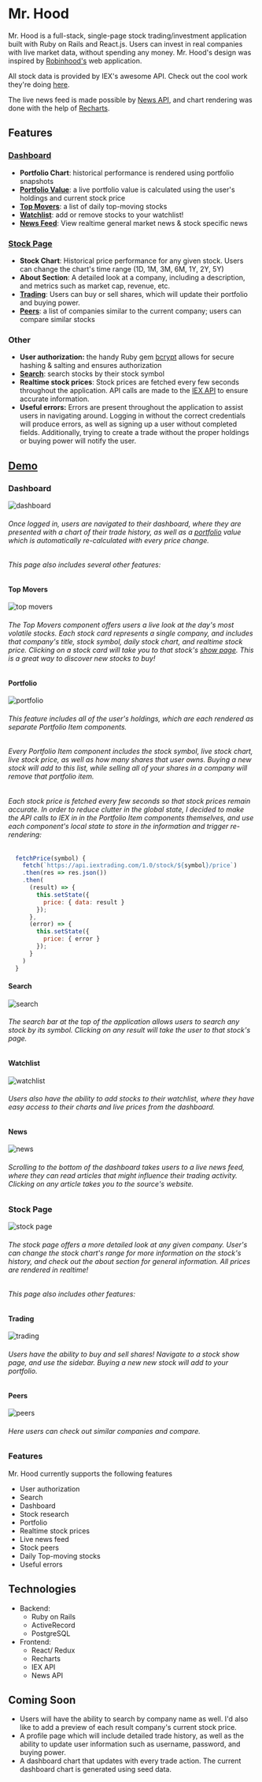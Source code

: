 # Mr. Hood

Mr. Hood is a full-stack, single-page stock trading/investment application built with Ruby on Rails and React.js. Users can invest in real companies with live market data, without spending any money. Mr. Hood's design was inspired by [Robinhood's](https://www.robinhood.com/) web application.

All stock data is provided by IEX's awesome API. Check out the cool work they're doing [here](https://iextrading.com/developer/).

The live news feed is made possible by [News API](https://newsapi.org/), and chart rendering was done with the help of [Recharts](http://recharts.org/en-US/).

## Features

### [Dashboard](#dashboard)
- **Portfolio Chart**: historical performance is rendered using portfolio snapshots
- **[Portfolio Value](#portfolio)**: a live portfolio value is calculated using the user's holdings and current stock price
- **[Top Movers]()**: a list of daily top-moving stocks
- **[Watchlist]()**: add or remove stocks to your watchlist!
- **[News Feed]()**: View realtime general market news & stock specific news


### [Stock Page](#stock-page)

- **Stock Chart**: Historical price performance for any given stock. Users can change the chart's time range (1D, 1M, 3M, 6M, 1Y, 2Y, 5Y)
- **About Section**: A detailed look at a company, including a description, and metrics such as market cap, revenue, etc.
- **[Trading](#trading)**: Users can buy or sell shares, which will update their portfolio and buying power.
- **[Peers](#peers)**: a list of companies similar to the current company; users can compare similar stocks

### Other
- **User authorization:** the handy Ruby gem [bcrypt](https://rubygems.org/gems/bcrypt/versions/3.1.12) allows for secure hashing & salting and ensures authorization
- **[Search]()**: search stocks by their stock symbol
- **Realtime stock prices**: Stock prices are fetched every few seconds throughout the application. API calls are made to the [IEX API]() to ensure accurate information.
- **Useful errors:** Errors are present throughout the application to assist users in navigating around. Logging in without the correct credentials will produce errors, as well as signing up a user without completed fields. Additionally, trying to create a trade without the proper holdings or buying power will notify the user.


## [Demo](https://mrhood.herokuapp.com/)


### Dashboard
![dashboard](https://res.cloudinary.com/fullstackimages/image/upload/v1539194939/Mr.Hood/gifs/login.gif)
###### Once logged in, users are navigated to their dashboard, where they are presented with a chart of their trade history, as well as a [portfolio](#portfolio) value which is automatically re-calculated with every price change.


###### This page also includes several other features:

#### Top Movers
![top movers](https://res.cloudinary.com/fullstackimages/image/upload/v1539195485/Mr.Hood/gifs/topmovers.gif)
###### The Top Movers component offers users a live look at the day's most volatile stocks. Each stock card represents a single company, and includes that company's title, stock symbol, daily stock chart, and realtime stock price. Clicking on a stock card will take you to that stock's [show page](#stock-page).  This is a great way to discover new stocks to buy!

#### Portfolio
![portfolio](https://res.cloudinary.com/fullstackimages/image/upload/v1539195905/Mr.Hood/gifs/portfolio.gif)
###### This feature includes all of the user's holdings, which are each rendered as separate Portfolio Item components.

###### Every Portfolio Item component includes the stock symbol, live stock chart, live stock price, as well as how many shares that user owns. Buying a new stock will add to this list, while selling all of your shares in a company will remove that portfolio item.

###### Each stock price is fetched every few seconds so that stock prices remain accurate. In order to reduce clutter in the global state, I decided to make the API calls to IEX in in the Portfolio Item components themselves, and use each component's local state to store in the information and trigger re-rendering:

```javascript
  fetchPrice(symbol) {
    fetch(`https://api.iextrading.com/1.0/stock/${symbol}/price`)
    .then(res => res.json())
    .then(
      (result) => {
        this.setState({
          price: { data: result }
        });
      },
      (error) => {
        this.setState({
          price: { error }
        });
      }
    )
  }
```

#### Search
![search](https://res.cloudinary.com/fullstackimages/image/upload/v1539196936/Mr.Hood/gifs/search.gif)
###### The search bar at the top of the application allows users to search any stock by its symbol. Clicking on any result will take the user to that stock's page.

#### Watchlist
![watchlist](https://res.cloudinary.com/fullstackimages/image/upload/v1539196505/Mr.Hood/gifs/watchlist.gif)
###### Users also have the ability to add stocks to their watchlist, where they have easy access to their charts and live prices from the dashboard.

#### News
![news](https://res.cloudinary.com/fullstackimages/image/upload/v1539197370/Mr.Hood/gifs/news.gif)
###### Scrolling to the bottom of the dashboard takes users to a live news feed, where they can read articles that might influence their trading activity. Clicking on any article takes you to the source's website.

### Stock Page
![stock page](https://res.cloudinary.com/fullstackimages/image/upload/v1539197971/Mr.Hood/gifs/stock_page.gif)
###### The stock page offers a more detailed look at any given company. User's can change the stock chart's range for more information on the stock's history, and check out the about section for general information. All prices are rendered in realtime!

###### This page also includes other features:

#### Trading
![trading](https://res.cloudinary.com/fullstackimages/image/upload/v1539200633/Mr.Hood/gifs/trading.gif)
###### Users have the ability to buy and sell shares! Navigate to a stock show page, and use the sidebar. Buying a new new stock will add to your portfolio.

#### Peers
![peers](https://res.cloudinary.com/fullstackimages/image/upload/v1539200625/Mr.Hood/gifs/Peers.gif)
###### Here users can check out similar companies and compare.

### Features

Mr. Hood currently supports the following features

- User authorization  
- Search
- Dashboard
- Stock research
- Portfolio
- Realtime stock prices
- Live news feed
- Stock peers
- Daily Top-moving stocks
- Useful errors

## Technologies

- Backend:
  - Ruby on Rails
  - ActiveRecord
  - PostgreSQL
- Frontend:
  - React/ Redux
  - Recharts
  - IEX API
  - News API


## Coming Soon
- Users will have the ability to search by company name as well. I'd also like to add a preview of each result company's current stock price.
- A profile page which will include detailed trade history, as well as the ability to update user information such as username, password, and buying power.
- A dashboard chart that updates with every trade action. The current dashboard chart is generated using seed data.
